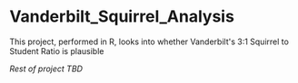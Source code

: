 # Vanderbilt_Squirrel_Analysis
This project, performed in R, looks into whether Vanderbilt's 3:1 Squirrel to Student Ratio is plausible

*Rest of project TBD*

